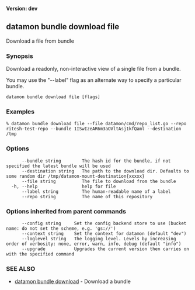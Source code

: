 **Version: dev**

## datamon bundle download file

Download a file from bundle

### Synopsis

Download a readonly, non-interactive view of a single file
from a bundle.

You may use the "--label" flag as an alternate way to specify a particular bundle.


```
datamon bundle download file [flags]
```

### Examples

```
% datamon bundle download file --file datamon/cmd/repo_list.go --repo ritesh-test-repo --bundle 1ISwIzeAR6m3aOVltAsj1kfQaml --destination /tmp
```

### Options

```
      --bundle string        The hash id for the bundle, if not specified the latest bundle will be used
      --destination string   The path to the download dir. Defaults to some random dir /tmp/datamon-mount-destination{xxxxx}
      --file string          The file to download from the bundle
  -h, --help                 help for file
      --label string         The human-readable name of a label
      --repo string          The name of this repository
```

### Options inherited from parent commands

```
      --config string     Set the config backend store to use (bucket name: do not set the scheme, e.g. 'gs://')
      --context string    Set the context for datamon (default "dev")
      --loglevel string   The logging level. Levels by increasing order of verbosity: none, error, warn, info, debug (default "info")
      --upgrade           Upgrades the current version then carries on with the specified command
```

### SEE ALSO

* [datamon bundle download](datamon_bundle_download.md)	 - Download a bundle


